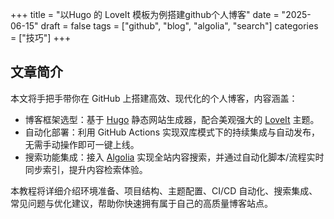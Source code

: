 +++
title = "以Hugo 的 LoveIt 模板为例搭建github个人博客"
date = "2025-06-15"
draft = false
tags = ["github", "blog", "algolia", "search"]
categories = ["技巧"]
+++

## 文章简介
本文将手把手带你在 GitHub 上搭建高效、现代化的个人博客，内容涵盖：

- 博客框架选型：基于 [Hugo](https://gohugo.io/) 静态网站生成器，配合美观强大的 [LoveIt](https://hugoloveit.com/) 主题。
- 自动化部署：利用 GitHub Actions 实现双库模式下的持续集成与自动发布，无需手动操作即可一键上线。
- 搜索功能集成：接入 [Algolia](https://www.algolia.com/) 实现全站内容搜索，并通过自动化脚本/流程实时同步索引，提升内容检索体验。

本教程将详细介绍环境准备、项目结构、主题配置、CI/CD 自动化、搜索集成、常见问题与优化建议，帮助你快速拥有属于自己的高质量博客站点。

<!-- 你可以在这里补充正文内容 -->
